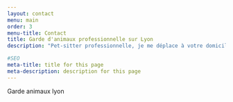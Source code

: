 ```yaml
---
layout: contact
menu: main
order: 3
menu-title: Contact
title: Garde d'animaux professionnelle sur Lyon
description: "Pet-sitter professionnelle, je me déplace à votre domicile sur Lyon et Villeurbanne pour prendre soin de votre chien, chat, lapin ou autre NAC."

#SEO
meta-title: title for this page
meta-description: description for this page
---
```

Garde animaux lyon